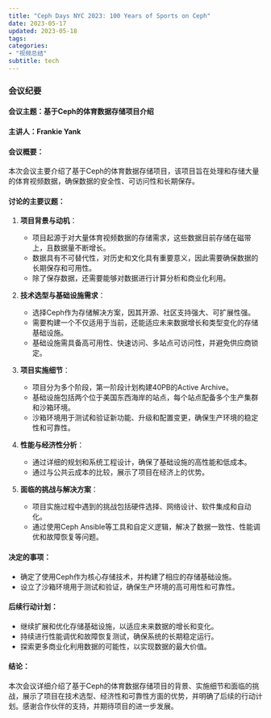 ```yaml
---
title: "Ceph Days NYC 2023: 100 Years of Sports on Ceph"
date: 2023-05-17
updated: 2023-05-18
tags:
categories:
- "视频总结"
subtitle: tech
---
```



### 会议纪要

#### 会议主题：基于Ceph的体育数据存储项目介绍

#### 主讲人：Frankie Yank

#### 会议概要：
本次会议主要介绍了基于Ceph的体育数据存储项目，该项目旨在处理和存储大量的体育视频数据，确保数据的安全性、可访问性和长期保存。

#### 讨论的主要议题：
1. **项目背景与动机**：
   - 项目起源于对大量体育视频数据的存储需求，这些数据目前存储在磁带上，且数据量不断增长。
   - 数据具有不可替代性，对历史和文化具有重要意义，因此需要确保数据的长期保存和可用性。
   - 除了保存数据，还需要能够对数据进行计算分析和商业化利用。

2. **技术选型与基础设施需求**：
   - 选择Ceph作为存储解决方案，因其开源、社区支持强大、可扩展性强。
   - 需要构建一个不仅适用于当前，还能适应未来数据增长和类型变化的存储基础设施。
   - 基础设施需具备高可用性、快速访问、多站点可访问性，并避免供应商锁定。

3. **项目实施细节**：
   - 项目分为多个阶段，第一阶段计划构建40PB的Active Archive。
   - 基础设施包括两个位于美国东西海岸的站点，每个站点配备多个生产集群和沙箱环境。
   - 沙箱环境用于测试和验证新功能、升级和配置变更，确保生产环境的稳定性和可靠性。

4. **性能与经济性分析**：
   - 通过详细的规划和系统工程设计，确保了基础设施的高性能和低成本。
   - 通过与公共云成本的比较，展示了项目在经济上的优势。

5. **面临的挑战与解决方案**：
   - 项目实施过程中遇到的挑战包括硬件选择、网络设计、软件集成和自动化。
   - 通过使用Ceph Ansible等工具和自定义逻辑，解决了数据一致性、性能调优和故障恢复等问题。

#### 决定的事项：
- 确定了使用Ceph作为核心存储技术，并构建了相应的存储基础设施。
- 设立了沙箱环境用于测试和验证，确保生产环境的高可用性和可靠性。

#### 后续行动计划：
- 继续扩展和优化存储基础设施，以适应未来数据的增长和变化。
- 持续进行性能调优和故障恢复测试，确保系统的长期稳定运行。
- 探索更多商业化利用数据的可能性，以实现数据的最大价值。

#### 结论：
本次会议详细介绍了基于Ceph的体育数据存储项目的背景、实施细节和面临的挑战，展示了项目在技术选型、经济性和可靠性方面的优势，并明确了后续的行动计划。感谢合作伙伴的支持，并期待项目的进一步发展。